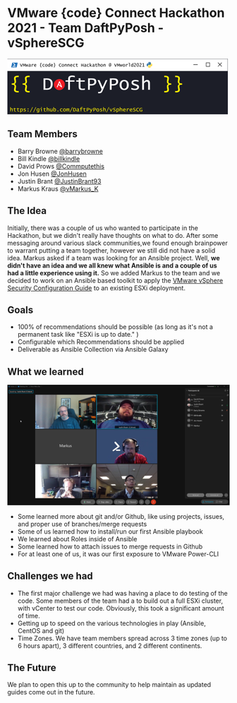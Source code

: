 # VMware {code} Connect Hackathon 2021 - Team DaftPyPosh - vSphereSCG

![Logo](images/Logo_2_500x126.png)

## Team Members

- Barry Browne [@barrybrowne](https://twitter.com/barrybrowne)
- Bill Kindle [@billkindle](https://www.linkedin.com/in/billkindle/)
- David Prows [@Commputethis](https://twitter.com/commputethis)
- Jon Husen [@JonHusen](https://twitter.com/JonHusen)
- Justin Brant [@JustinBrant93](https://twitter.com/JustinBrant93)
- Markus Kraus [@vMarkus_K](https://twitter.com/vMarkus_K)

## The Idea

Initially, there was a couple of us who wanted to participate in the Hackathon, but we didn't really have thoughts on what to do.  After some messaging around various slack communities,we found enough brainpower to warrant putting a team together, however we still did not have a solid idea.  Markus asked if a team was looking for an Ansible project.  Well, **we didn't have an idea and we all knew what Ansible is and a couple of us had a little experience using it.**  So we added Markus to the team and we decided to work on an Ansible based toolkit to apply the [VMware vSphere Security Configuration Guide](https://core.vmware.com/vmware-vsphere-security-configuration-guide-7) to an existing ESXi deployment.

## Goals

- 100% of recommendations should be possible (as long as it's not a permanent task like "ESXi is up to date." )
- Configurable which Recommendations should be applied
- Deliverable as Ansible Collection via Ansible Galaxy

## What we learned

![1st meeting together](images/1stMeetingGroupPhoto.png)

- Some learned more about git and/or Github, like using projects, issues, and proper use of branches/merge requests
- Some of us learned how to install/run our first Ansible playbook
- We learned about Roles inside of Ansible
- Some learned how to attach issues to merge requests in Github
- For at least one of us, it was our first exposure to VMware Power-CLI

## Challenges we had

- The first major challenge we had was having a place to do testing of the code.  Some members of the team had a to build out a full ESXi cluster, with vCenter to test our code.  Obviously, this took a significant amount of time.
- Getting up to speed on the various technologies in play (Ansible, CentOS and git)
- Time Zones.  We have team members spread across 3 time zones (up to 6 hours apart), 3 different countries, and 2 different continents.

## The Future

We plan to open this up to the community to help maintain as updated guides come out in the future.
